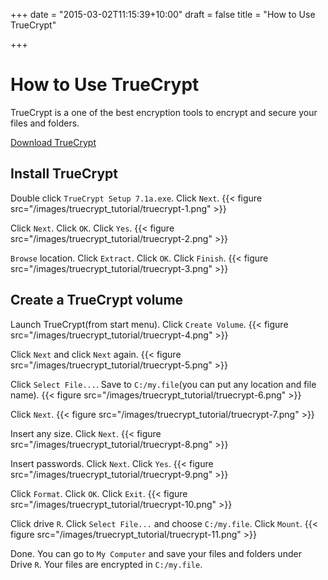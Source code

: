 +++
date = "2015-03-02T11:15:39+10:00"
draft = false
title = "How to Use TrueCrypt"

+++

# How to Use TrueCrypt

TrueCrypt is a one of the best encryption tools to encrypt and secure your files and folders.

[Download TrueCrypt](https://www.grc.com/misc/truecrypt/TrueCrypt%20Setup%207.1a.exe)

## Install TrueCrypt

Double click `TrueCrypt Setup 7.1a.exe`. Click `Next`.
{{< figure src="/images/truecrypt_tutorial/truecrypt-1.png" >}}

Click `Next`. Click `OK`. Click `Yes`.
{{< figure src="/images/truecrypt_tutorial/truecrypt-2.png" >}}

`Browse` location. Click `Extract`. Click `OK`. Click `Finish`.
{{< figure src="/images/truecrypt_tutorial/truecrypt-3.png" >}}

## Create a TrueCrypt volume

Launch TrueCrypt(from start menu). Click `Create Volume`.
{{< figure src="/images/truecrypt_tutorial/truecrypt-4.png" >}}

Click `Next` and click `Next` again.
{{< figure src="/images/truecrypt_tutorial/truecrypt-5.png" >}}

Click `Select File...`. Save to `C:/my.file`(you can put any location and file name).
{{< figure src="/images/truecrypt_tutorial/truecrypt-6.png" >}}

Click `Next`.
{{< figure src="/images/truecrypt_tutorial/truecrypt-7.png" >}}

Insert any size. Click `Next`.
{{< figure src="/images/truecrypt_tutorial/truecrypt-8.png" >}}

Insert passwords. Click `Next`. Click `Yes`.
{{< figure src="/images/truecrypt_tutorial/truecrypt-9.png" >}}

Click `Format`. Click `OK`. Click `Exit`.
{{< figure src="/images/truecrypt_tutorial/truecrypt-10.png" >}}

Click drive `R`. Click `Select File...` and choose `C:/my.file`. Click `Mount`.
{{< figure src="/images/truecrypt_tutorial/truecrypt-11.png" >}}

Done. You can go to `My Computer` and save your files and folders under Drive `R`. Your files are encrypted in `C:/my.file`.
